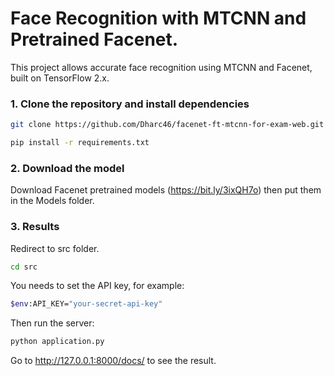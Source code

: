 # Face Recognition with MTCNN and Pretrained Facenet.

This project allows accurate face recognition using MTCNN and Facenet, built on TensorFlow 2.x.

### 1. Clone the repository and install dependencies

```bash
git clone https://github.com/Dharc46/facenet-ft-mtcnn-for-exam-web.git
```

```bash
pip install -r requirements.txt
```

### 2. Download the model

Download Facenet pretrained models (https://bit.ly/3ixQH7o) then put them in the Models folder.

### 3. Results

Redirect to src folder.

```bash
cd src
```

You needs to set the API key, for example:

```bash
$env:API_KEY="your-secret-api-key"
```

Then run the server:

```bash
python application.py
```

Go to http://127.0.0.1:8000/docs/ to see the result.


